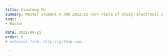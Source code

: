 ```yaml
---
title: Xiaolong FU  
summary: Master Student @ JNU 2022/23 <br> Field of Study：Electronic and Information Engineering <br> B.E. (Jiangxi Agricultural University)
tags:
- Master

date: 2022-09-21
order: 5
# external_link: http://github.com

---
```


